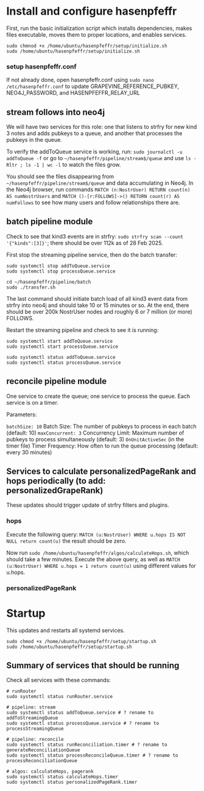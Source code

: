 Install and configure hasenpfeffr
=====

First, run the basic initialization script which installs dependencies, makes files executable, moves them to proper locations, and enables services.

```
sudo chmnod +x /home/ubuntu/hasenpfeffr/setup/initialize.sh
sudo /home/ubuntu/hasenpfeffr/setup/initialize.sh
```

### setup hasenpfeffr.conf

If not already done, open hasenpfeffr.conf using `sudo nano /etc/hasenpfeffr.conf` to update GRAPEVINE_REFERENCE_PUBKEY, NEO4J_PASSWORD, and HASENPFEFFR_RELAY_URL

## stream follows into neo4j

We will have two services for this role: one that listens to strfry for new kind 3 notes and adds pubkeys to a queue, and another that processes the pubkeys in the queue.

To verify the addToQueue service is working, run: `sudo journalctl -u addToQueue -f` or go to `~/hasenpfeffr/pipeline/stream$/queue` and use `ls -Rltr ; ls -1 | wc -l` to watch the files grow.

You should see the files disappearing from `~/hasenpfeffr/pipeline/stream$/queue` and data accumulating in Neo4j. In the Neo4j browser, run commands `MATCH (n:NostrUser) RETURN count(n) AS numNostrUsers` and `MATCH ()-[r:FOLLOWS]->() RETURN count(r) AS numFollows` to see how many users and follow relationships there are.

## batch pipeline module

Check to see that kind3 events are in strfry: `sudo strfry scan --count '{"kinds":[3]}'`; there should be over 112k as of 28 Feb 2025.

First stop the streaming pipeline service, then do the batch transfer:
```
sudo systemctl stop addToQueue.service
sudo systemctl stop processQueue.service

cd ~/hasenpfeffr/pipeline/batch
sudo ./transfer.sh
```

The last command should initiate batch load of all kind3 event data from strfry into neo4j and should take 10 or 15 minutes or so. At the end, there should be over 200k NostrUser nodes and roughly 6 or 7 million (or more) FOLLOWS.

Restart the streaming pipeline and check to see it is running:

```
sudo systemctl start addToQueue.service
sudo systemctl start processQueue.service

sudo systemctl status addToQueue.service
sudo systemctl status processQueue.service
```

## reconcile pipeline module

One service to create the queue; one service to process the queue. Each service is on a timer.


Parameters:

`batchSize: 10` Batch Size: The number of pubkeys to process in each batch (default: 10)
`maxConcurrent: 3` Concurrency Limit: Maximum number of pubkeys to process simultaneously (default: 3)
`OnUnitActiveSec` (in the timer file) Timer Frequency: How often to run the queue processing (default: every 30 minutes)


## Services to calculate personalizedPageRank and hops periodically (to add: personalizedGrapeRank)

These updates should trigger update of strfry filters and plugins.

### hops

Execute the following query: `MATCH (u:NostrUser) WHERE u.hops IS NOT NULL return count(u)` the result should be zero.

Now run `sudo /home/ubuntu/hasenpfeffr/algos/calculateHops.sh`, which should take a few minutes. Execute the above query, as well as `MATCH (u:NostrUser) WHERE u.hops = 1 return count(u)` using different values for u.hops.

### personalizedPageRank

# Startup

This updates and restarts all systemd services.

```
sudo chmod +x /home/ubuntu/hasenpfeffr/setup/startup.sh
sudo /home/ubuntu/hasenpfeffr/setup/startup.sh
```

## Summary of services that should be running

Check all services with these commands:

```
# runRouter
sudo systemctl status runRouter.service

# pipeline: stream
sudo systemctl status addToQueue.service # ? rename to addToStreamingQueue
sudo systemctl status processQueue.service # ? rename to processStreamingQueue

# pipeline: reconcile
sudo systemctl status runReconciliation.timer # ? rename to generateReconciliationQueue
sudo systemctl status processReconcileQueue.timer # ? rename to processReconciliationQueue

# algos: calculateHops, pagerank
sudo systemctl status calculateHops.timer
sudo systemctl status personalizedPageRank.timer
```
